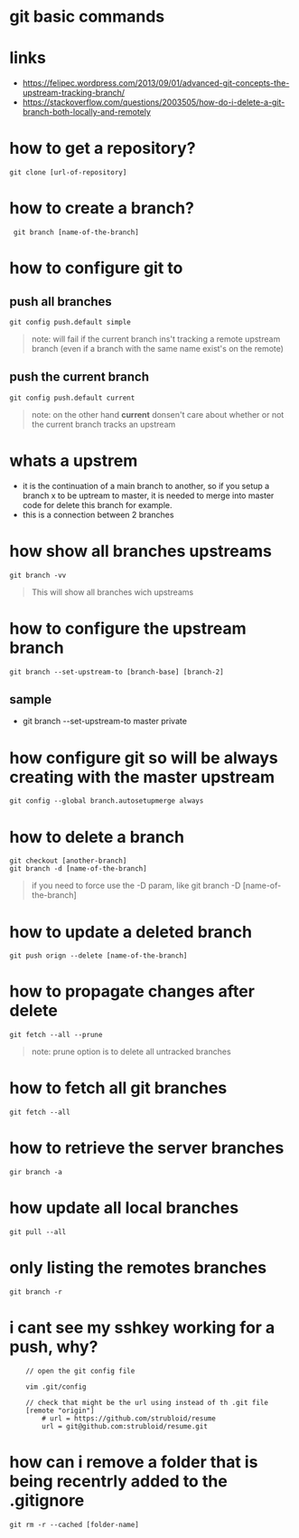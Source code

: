 # git basic commands

# links
* https://felipec.wordpress.com/2013/09/01/advanced-git-concepts-the-upstream-tracking-branch/
* https://stackoverflow.com/questions/2003505/how-do-i-delete-a-git-branch-both-locally-and-remotely

# how to get a repository?
```
git clone [url-of-repository]
```
# how to create a branch?
```
 git branch [name-of-the-branch]
```

# how to configure git to

## push all branches
```
git config push.default simple
```
> note: will fail if the current branch ins't tracking a remote upstream branch (even if a branch with the same name exist's on the remote)

## push the current branch 
```
git config push.default current
```
> note: on the other hand **current** donsen't care about whether or not the current branch tracks an upstream

# whats a upstrem
* it is the continuation of a main branch to another, so if you setup a branch x to be uptream to master, it is needed to merge into master code for delete this branch for example.
* this is a connection between 2 branches

# how show all branches upstreams
```
git branch -vv
```
> This will show all branches wich upstreams

# how to configure the upstream branch 
```
git branch --set-upstream-to [branch-base] [branch-2]
```

## sample 
* git branch --set-upstream-to master private 

# how configure git so will be always creating with the master upstream 
```
git config --global branch.autosetupmerge always
```

# how to delete a branch
```
git checkout [another-branch]
git branch -d [name-of-the-branch]
```
> if you need to force use the -D param, like git branch -D [name-of-the-branch]

# how to update a deleted branch 
```
git push orign --delete [name-of-the-branch]
```

# how to propagate changes after delete
```
git fetch --all --prune
```
> note: prune option is to delete all untracked branches

# how to fetch all git branches
```
git fetch --all
```

# how to retrieve the server branches
```
gir branch -a
```

# how update all local branches 
```
git pull --all
```

# only listing the remotes branches
```
git branch -r
```

# i cant see my sshkey working for a push, why?
```
	// open the git config file

	vim .git/config

	// check that might be the url using instead of th .git file
	[remote "origin"]
        # url = https://github.com/strubloid/resume
        url = git@github.com:strubloid/resume.git
```

# how can i remove a folder that is being recentrly added to the .gitignore
```
git rm -r --cached [folder-name]
```